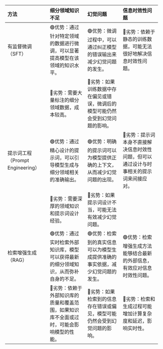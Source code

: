 | 方法 | 细分领域知识不足 | 幻觉问题 | 信息时效性问题 |
| :--- | :--- | :--- | :--- |
| 有监督微调（SFT）<br/> | 🟢优势：通过针对特定领域的数据进行微调，可以显著提高模型在该领域的知识水平。 | 🟢优势：微调过程中，可以通过纠正模型的错误输出来减少幻觉问题的发生。 | 🔴劣势：依赖于静态的训练数据，可能无法很好地解决信息时效性问题。 |
| | 🔴劣势：需要大量标注的细分领域数据，成本较高。 | 🔴劣势：如果训练数据中存在偏见或错误，微调后的模型可能仍然会受到幻觉问题的影响。 |  |
| 提示词工程（Prompt Engineering）<br/> | 🟢优势：通过精心设计的提示词，可以引导模型生成与细分领域相关的准确输出。 | 🟢优势：明确的提示词可以为模型提供正确的上下文，从而减少幻觉问题的出现。 | 🔴劣势：提示词本身不直接解决信息时效性问题，但可以通过设计与时事相关的提示词来间接应对。 |
| | 🔴劣势：需要深厚的领域知识和提示词设计经验。 | 🔴劣势：如果提示词设计不当，可能无法有效减少幻觉问题。 |  |
| 检索增强生成（RAG）<br/> | 🟢优势：通过实时检索外部知识库，模型可以获得最新的细分领域知识，从而弥补自身的不足。 | 🟢优势：检索到的真实信息可以为模型生成提供准确的事实依据，减少幻觉问题的发生。 | 🟢优势：检索增强生成方法能够结合最新的外部信息，有效应对信息时效性问题。 |
| | 🔴劣势：依赖于外部知识库的质量和覆盖范围，如果知识库不全面或过时，可能会影响模型的性能。 | 🔴劣势：如果检索到的信息存在错误或偏见，模型可能仍然会受到幻觉问题的影响。 | 🔴劣势：检索和生成过程可能增加计算复杂度和延迟，影响实时性。 |


